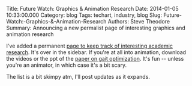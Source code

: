 Title: Future Watch: Graphics & Animation Research
Date: 2014-01-05 10:33:00.000
Category: blog
Tags: techart, industry, blog
Slug: Future-Watch:-Graphics-&-Animation-Research
Authors: Steve Theodore
Summary: Announcing a new permalist page of interesting graphics and animation research

I've added a permanent [page to keep track of interesting academic research](http://techartsurvival.blogspot.com/p/interesting-graphics-and-animation.html). It's over in the sidebar.  If you're at all into animation, download the videos or the ppt of the [paper on gait optimization](http://grail.cs.washington.edu/projects/animal-morphology/s2009/). It's fun -- unless you're an animator, in which case it's a bit scary.   
  
  
The list is a bit skimpy atm, I'll post updates as it expands.  
  
  


